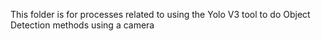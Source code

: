 This folder is for processes related to using the Yolo V3 tool to do Object Detection methods using a camera
